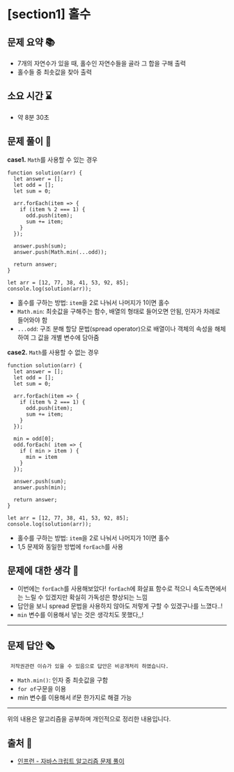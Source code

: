 # [section1] 홀수
## 문제 요약 📚
- 7개의 자연수가 있을 때, 홀수인 자연수들을 골라 그 합을 구해 출력
- 홀수들 중 최솟값을 찾아 출력

## 소요 시간 ⌛️
- 약 8분 30초

## 문제 풀이 📝
**case1.** `Math`를 사용할 수 있는 경우
```
function solution(arr) {
  let answer = [];
  let odd = [];
  let sum = 0;

  arr.forEach(item => {
    if (item % 2 === 1) {
      odd.push(item);
      sum += item;
    }
  });

  answer.push(sum);
  answer.push(Math.min(...odd));

  return answer;
}

let arr = [12, 77, 38, 41, 53, 92, 85];
console.log(solution(arr));
```

- 홀수를 구하는 방법: `item`을 2로 나눠서 나머지가 1이면 홀수
- `Math.min`: 최솟값을 구해주는 함수, 배열의 형태로 들어오면 안됨, 인자가 차례로 들어와야 함
- `...odd`: 구조 분해 할당 문법(spread operator)으로 배열이나 객체의 속성을 해체하여 그 값을 개별 변수에 담아줌

**case2.** `Math`를 사용할 수 없는 경우
```
function solution(arr) {
  let answer = [];
  let odd = [];
  let sum = 0;

  arr.forEach(item => {
    if (item % 2 === 1) {
      odd.push(item);
      sum += item;
    }
  });

  min = odd[0];
  odd.forEach( item => {
    if ( min > item ) {
      min = item
    }
  });

  answer.push(sum);
  answer.push(min);

  return answer;
}

let arr = [12, 77, 38, 41, 53, 92, 85];
console.log(solution(arr));
```

- 홀수를 구하는 방법: `item`을 2로 나눠서 나머지가 1이면 홀수
- 1,5 문제와 동일한 방법에 `forEach`를 사용

## 문제에 대한 생각 🧐
- 이번에는 `forEach`를 사용해보았다! `forEach`에 화살표 함수로 적으니 속도측면에서는 느릴 수 있겠지만 확실히 가독성은 향상되는 느낌
- 답안을 보니 spread 문법을 사용하지 않아도 저렇게 구할 수 있겠구나를 느꼈다..!
- `min` 변수를 이용해서 넣는 것은 생각치도 못했다,,!

- - -
## 문제 답안 🗞
```
 저작권관련 이슈가 있을 수 있음으로 답안은 비공개처리 하였습니다.
```
- `Math.min()`: 인자 중 최솟값을 구함
- `for of`구문을 이용
- min 변수를 이용해서 if문 한가지로 해결 가능

- - -
위의 내용은 알고리즘을 공부하며 개인적으로 정리한 내용입니다.
## 출처 📝
- [인프런 - 자바스크립트 알고리즘 문제 풀이](https://www.inflearn.com/course/%EC%9E%90%EB%B0%94%EC%8A%A4%ED%81%AC%EB%A6%BD%ED%8A%B8-%EC%95%8C%EA%B3%A0%EB%A6%AC%EC%A6%98-%EB%AC%B8%EC%A0%9C%ED%92%80%EC%9D%B4/dashboard)
